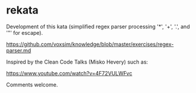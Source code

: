# rekata

Development of this kata (simplified regex parser processing '*', '+', '.', and '"' for escape).

https://github.com/voxsim/knowledge/blob/master/exercises/regex-parser.md

Inspired by the Clean Code Talks (Misko Hevery) such as:

https://www.youtube.com/watch?v=4F72VULWFvc

Comments welcome.
